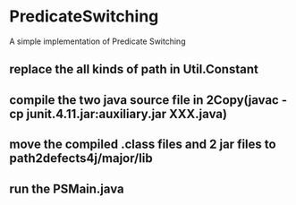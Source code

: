# PredicateSwitching
A simple implementation of Predicate Switching

## replace the all kinds of path in Util.Constant
## compile  the two java source file in 2Copy(javac -cp junit.4.11.jar:auxiliary.jar XXX.java)
## move the compiled .class files and 2 jar files to path2defects4j/major/lib
## run the PSMain.java
